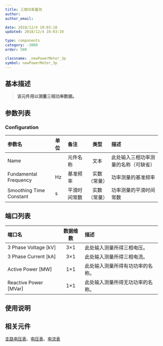 ```yaml
---
title: 三相功率量测
author: 
author_email:

date: 2018/12/4 10:03:10
updated: 2018/12/4 10:03:10

type: components
category: -3000
order: 500

classname: _newPowerMeter_3p
symbol: newPowerMeter_3p
---
```

## 基本描述


> **该元件用以测量三相功率数据。**

## 参数列表
### Configuration
| 参数名 | 单位 | 备注 | 类型 | 描述 |
| :--- | :--- | :--- | :--: | :--- |
| Name |  | 元件名称 | 文本 | 此处输入三相功率测量的名称（可缺省） |
| Fundamental Frequency | Hz | 基准频率 | 实数（常量） | 功率测量的基准频率 |
| Smoothing Time Constant | s | 平滑时间常数 | 实数（常量） | 功率测量的平滑时间常数 |


## 端口列表

| 端口名 | 数据维数 | 描述 |
| :--- | :--:  | :--- |
| 3 Phase Voltage \[kV\] | 3×1 |此处输入测量所得三相电压。 |
| 3 Phase Current \[kA\] | 3×1 |此处输入测量所得三相电流。 |
| Active Power \[MW\] | 1×1 |此处输入测量所得有功功率的名称。 |
| Reactive Power \[MVar\] | 1×1 |此处输入测量所得无功功率的名称。 |

## 使用说明



## 相关元件

[支路电压表](../PowerMeter_3p/index.md)、[电压表](../VoltageMeter/index.md)、[电流表](../CurrentMeter/index.md)